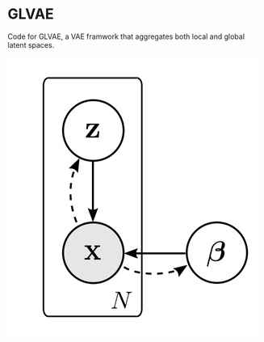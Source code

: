 # GLVAE
Code for GLVAE, a VAE framwork that aggregates both local and global latent spaces.

![](figs/model.png)
